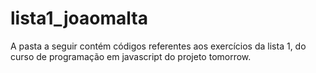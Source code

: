# lista1_joaomalta
A pasta a seguir contém códigos referentes aos exercícios da lista 1, do curso de programação em javascript do projeto tomorrow. 

